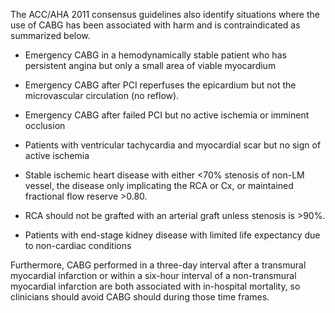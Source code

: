 The ACC/AHA 2011 consensus guidelines also identify situations where the use of CABG has been associated with harm and is contraindicated as summarized below.

- Emergency CABG in a hemodynamically stable patient who has persistent angina but only a small area of viable myocardium

- Emergency CABG after PCI reperfuses the epicardium but not the microvascular circulation (no reflow).

- Emergency CABG after failed PCI but no active ischemia or imminent occlusion

- Patients with ventricular tachycardia and myocardial scar but no sign of active ischemia

- Stable ischemic heart disease with either <70% stenosis of non-LM vessel, the disease only implicating the RCA or Cx, or maintained fractional flow reserve >0.80.

- RCA should not be grafted with an arterial graft unless stenosis is >90%.

- Patients with end-stage kidney disease with limited life expectancy due to non-cardiac conditions

Furthermore, CABG performed in a three-day interval after a transmural myocardial infarction or within a six-hour interval of a non-transmural myocardial infarction are both associated with in-hospital mortality, so clinicians should avoid CABG should during those time frames.